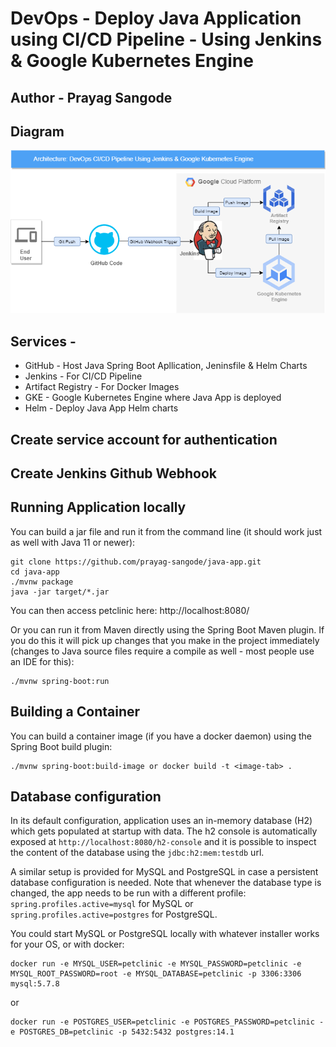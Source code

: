 # DevOps - Deploy Java Application using CI/CD Pipeline - Using Jenkins & Google Kubernetes Engine
## Author - Prayag Sangode

## Diagram

<img src="https://github.com/prayag-sangode/java-app/blob/main/jenkins-java-app.png" alt="Alt text" title="DevOps - Deploy Java Application using CI/CD Pipeline">

## Services -

- GitHub - Host Java Spring Boot Apllication, Jeninsfile & Helm Charts
- Jenkins - For CI/CD Pipeline
- Artifact Registry - For Docker Images
- GKE - Google Kubernetes Engine where Java App is deployed
- Helm - Deploy Java App Helm charts

## Create service account for authentication

## Create Jenkins Github Webhook


## Running Application locally
You can build a jar file and run it from the command line (it should work just as well with Java 11 or newer):


```
git clone https://github.com/prayag-sangode/java-app.git
cd java-app
./mvnw package
java -jar target/*.jar
```

You can then access petclinic here: http://localhost:8080/

Or you can run it from Maven directly using the Spring Boot Maven plugin. If you do this it will pick up changes that you make in the project immediately (changes to Java source files require a compile as well - most people use an IDE for this):

```
./mvnw spring-boot:run
```

## Building a Container

You can build a container image (if you have a docker daemon) using the Spring Boot build plugin:

```
./mvnw spring-boot:build-image or docker build -t <image-tab> .
```

## Database configuration

In its default configuration, application uses an in-memory database (H2) which
gets populated at startup with data. The h2 console is automatically exposed at `http://localhost:8080/h2-console`
and it is possible to inspect the content of the database using the `jdbc:h2:mem:testdb` url.
 
A similar setup is provided for MySQL and PostgreSQL in case a persistent database configuration is needed. Note that whenever the database type is changed, the app needs to be run with a different profile: `spring.profiles.active=mysql` for MySQL or `spring.profiles.active=postgres` for PostgreSQL.

You could start MySQL or PostgreSQL locally with whatever installer works for your OS, or with docker:

```
docker run -e MYSQL_USER=petclinic -e MYSQL_PASSWORD=petclinic -e MYSQL_ROOT_PASSWORD=root -e MYSQL_DATABASE=petclinic -p 3306:3306 mysql:5.7.8
```

or

```
docker run -e POSTGRES_USER=petclinic -e POSTGRES_PASSWORD=petclinic -e POSTGRES_DB=petclinic -p 5432:5432 postgres:14.1
```


